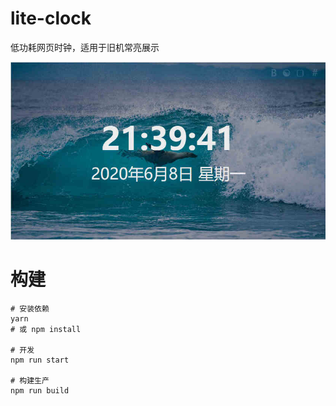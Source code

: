 # lite-clock

低功耗网页时钟，适用于旧机常亮展示

![demo](./demo.jpg)

# 构建

```
# 安装依赖
yarn
# 或 npm install

# 开发
npm run start

# 构建生产
npm run build 
```
